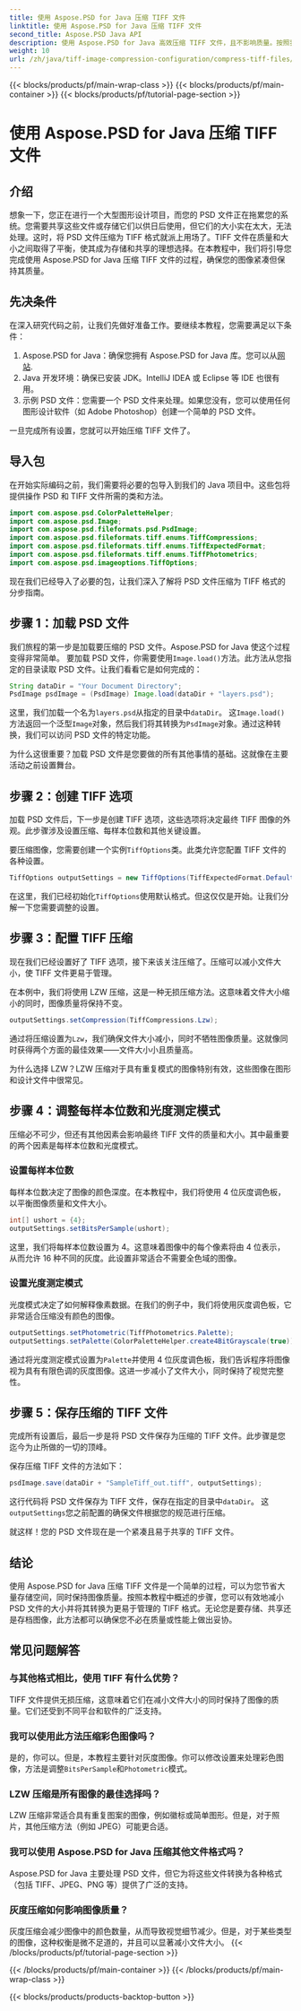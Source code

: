 ```yaml
---
title: 使用 Aspose.PSD for Java 压缩 TIFF 文件
linktitle: 使用 Aspose.PSD for Java 压缩 TIFF 文件
second_title: Aspose.PSD Java API
description: 使用 Aspose.PSD for Java 高效压缩 TIFF 文件，且不影响质量。按照我们的详细指南简化您的工作流程。
weight: 10
url: /zh/java/tiff-image-compression-configuration/compress-tiff-files/
---
```


{{< blocks/products/pf/main-wrap-class >}}
{{< blocks/products/pf/main-container >}}
{{< blocks/products/pf/tutorial-page-section >}}

# 使用 Aspose.PSD for Java 压缩 TIFF 文件

## 介绍

想象一下，您正在进行一个大型图形设计项目，而您的 PSD 文件正在拖累您的系统。您需要共享这些文件或存储它们以供日后使用，但它们的大小实在太大，无法处理。这时，将 PSD 文件压缩为 TIFF 格式就派上用场了。TIFF 文件在质量和大小之间取得了平衡，使其成为存储和共享的理想选择。在本教程中，我们将引导您完成使用 Aspose.PSD for Java 压缩 TIFF 文件的过程，确保您的图像紧凑但保持其质量。

## 先决条件

在深入研究代码之前，让我们先做好准备工作。要继续本教程，您需要满足以下条件：

1.  Aspose.PSD for Java：确保您拥有 Aspose.PSD for Java 库。您可以从[网站](https://releases.aspose.com/psd/java/).
2. Java 开发环境：确保已安装 JDK。IntelliJ IDEA 或 Eclipse 等 IDE 也很有用。
3. 示例 PSD 文件：您需要一个 PSD 文件来处理。如果您没有，您可以使用任何图形设计软件（如 Adobe Photoshop）创建一个简单的 PSD 文件。

一旦完成所有设置，您就可以开始压缩 TIFF 文件了。

## 导入包

在开始实际编码之前，我们需要将必要的包导入到我们的 Java 项目中。这些包将提供操作 PSD 和 TIFF 文件所需的类和方法。

```java
import com.aspose.psd.ColorPaletteHelper;
import com.aspose.psd.Image;
import com.aspose.psd.fileformats.psd.PsdImage;
import com.aspose.psd.fileformats.tiff.enums.TiffCompressions;
import com.aspose.psd.fileformats.tiff.enums.TiffExpectedFormat;
import com.aspose.psd.fileformats.tiff.enums.TiffPhotometrics;
import com.aspose.psd.imageoptions.TiffOptions;
```

现在我们已经导入了必要的包，让我们深入了解将 PSD 文件压缩为 TIFF 格式的分步指南。

## 步骤 1：加载 PSD 文件

我们旅程的第一步是加载要压缩的 PSD 文件。Aspose.PSD for Java 使这个过程变得非常简单。
要加载 PSD 文件，你需要使用`Image.load()`方法。此方法从您指定的目录读取 PSD 文件。让我们看看它是如何完成的：

```java
String dataDir = "Your Document Directory";
PsdImage psdImage = (PsdImage) Image.load(dataDir + "layers.psd");
```

这里，我们加载一个名为`layers.psd`从指定的目录中`dataDir`。 这`Image.load()`方法返回一个泛型`Image`对象，然后我们将其转换为`PsdImage`对象。通过这种转换，我们可以访问 PSD 文件的特定功能。

为什么这很重要？加载 PSD 文件是您要做的所有其他事情的基础。这就像在主要活动之前设置舞台。

## 步骤 2：创建 TIFF 选项

加载 PSD 文件后，下一步是创建 TIFF 选项，这些选项将决定最终 TIFF 图像的外观。此步骤涉及设置压缩、每样本位数和其他关键设置。

要压缩图像，您需要创建一个实例`TiffOptions`类。此类允许您配置 TIFF 文件的各种设置。

```java
TiffOptions outputSettings = new TiffOptions(TiffExpectedFormat.Default);
```

在这里，我们已经初始化`TiffOptions`使用默认格式。但这仅仅是开始。让我们分解一下您需要调整的设置。

## 步骤 3：配置 TIFF 压缩

现在我们已经设置好了 TIFF 选项，接下来该关注压缩了。压缩可以减小文件大小，使 TIFF 文件更易于管理。

在本例中，我们将使用 LZW 压缩，这是一种无损压缩方法。这意味着文件大小缩小的同时，图像质量将保持不变。

```java
outputSettings.setCompression(TiffCompressions.Lzw);
```

通过将压缩设置为`Lzw`，我们确保文件大小减小，同时不牺牲图像质量。这就像同时获得两个方面的最佳效果——文件大小小且质量高。

为什么选择 LZW？LZW 压缩对于具有重复模式的图像特别有效，这些图像在图形和设计文件中很常见。

## 步骤 4：调整每样本位数和光度测定模式

压缩必不可少，但还有其他因素会影响最终 TIFF 文件的质量和大小。其中最重要的两个因素是每样本位数和光度模式。

### 设置每样本位数

每样本位数决定了图像的颜色深度。在本教程中，我们将使用 4 位灰度调色板，以平衡图像质量和文件大小。

```java
int[] ushort = {4};  
outputSettings.setBitsPerSample(ushort);
```

这里，我们将每样本位数设置为 4。这意味着图像中的每个像素将由 4 位表示，从而允许 16 种不同的灰度。此设置非常适合不需要全色域的图像。

### 设置光度测定模式

光度模式决定了如何解释像素数据。在我们的例子中，我们将使用灰度调色板，它非常适合压缩没有颜色的图像。

```java
outputSettings.setPhotometric(TiffPhotometrics.Palette);
outputSettings.setPalette(ColorPaletteHelper.create4BitGrayscale(true));
```

通过将光度测定模式设置为`Palette`并使用 4 位灰度调色板，我们告诉程序将图像视为具有有限色调的灰度图像。这进一步减小了文件大小，同时保持了视觉完整性。

## 步骤 5：保存压缩的 TIFF 文件

完成所有设置后，最后一步是将 PSD 文件保存为压缩的 TIFF 文件。此步骤是您迄今为止所做的一切的顶峰。

保存压缩 TIFF 文件的方法如下：

```java
psdImage.save(dataDir + "SampleTiff_out.tiff", outputSettings);
```

这行代码将 PSD 文件保存为 TIFF 文件，保存在指定的目录中`dataDir`。 这`outputSettings`您之前配置的确保文件根据您的规范进行压缩。

就这样！您的 PSD 文件现在是一个紧凑且易于共享的 TIFF 文件。

## 结论

使用 Aspose.PSD for Java 压缩 TIFF 文件是一个简单的过程，可以为您节省大量存储空间，同时保持图像质量。按照本教程中概述的步骤，您可以有效地减小 PSD 文件的大小并将其转换为更易于管理的 TIFF 格式。无论您是要存储、共享还是存档图像，此方法都可以确保您不必在质量或性能上做出妥协。

## 常见问题解答

### 与其他格式相比，使用 TIFF 有什么优势？

TIFF 文件提供无损压缩，这意味着它们在减小文件大小的同时保持了图像的质量。它们还受到不同平台和软件的广泛支持。

### 我可以使用此方法压缩彩色图像吗？

是的，你可以。但是，本教程主要针对灰度图像。你可以修改设置来处理彩色图像，方法是调整`BitsPerSample`和`Photometric`模式。

### LZW 压缩是所有图像的最佳选择吗？

LZW 压缩非常适合具有重复图案的图像，例如徽标或简单图形。但是，对于照片，其他压缩方法（例如 JPEG）可能更合适。

### 我可以使用 Aspose.PSD for Java 压缩其他文件格式吗？

Aspose.PSD for Java 主要处理 PSD 文件，但它为将这些文件转换为各种格式（包括 TIFF、JPEG、PNG 等）提供了广泛的支持。

### 灰度压缩如何影响图像质量？

灰度压缩会减少图像中的颜色数量，从而导致视觉细节减少。但是，对于某些类型的图像，这种权衡是微不足道的，并且可以显著减小文件大小。
{{< /blocks/products/pf/tutorial-page-section >}}

{{< /blocks/products/pf/main-container >}}
{{< /blocks/products/pf/main-wrap-class >}}

{{< blocks/products/products-backtop-button >}}
